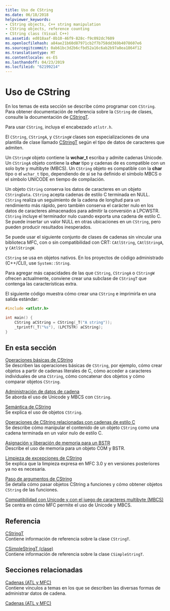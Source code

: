 ```yaml
---
title: Uso de CString
ms.date: 06/18/2018
helpviewer_keywords:
- CString objects, C++ string manipulation
- CString objects, reference counting
- CString class (Visual C++)
ms.assetid: ed018aaf-8b10-46f9-828c-f9c092dc7609
ms.openlocfilehash: a84ae21b60d87971cb2f7b758dd369b4078607e6
ms.sourcegitcommit: 0ab61bc3d2b6cfbd52a16c6ab2b97a8ea1864f12
ms.translationtype: MT
ms.contentlocale: es-ES
ms.lasthandoff: 04/23/2019
ms.locfileid: "62199214"
---
```

# <a name="using-cstring"></a>Uso de CString

En los temas de esta sección se describe cómo programar con `CString`. Para obtener documentación de referencia sobre la `CString` de clases, consulte la documentación de [CStringT](../atl-mfc-shared/reference/cstringt-class.md).

Para usar `CString`, incluya el encabezado `atlstr.h`.

El `CString`, `CStringA`, y `CStringW` clases son especializaciones de una plantilla de clase llamado [CStringT](../atl-mfc-shared/reference/cstringt-class.md) según el tipo de datos de caracteres que admiten.

Un `CStringW` objeto contiene la **wchar_t** escriba y admite cadenas Unicode. Un `CStringA` objeto contiene la **char** tipo y cadenas de es compatible con un solo byte y multibyte (MBCS). Un `CString` objeto es compatible con la **char** tipo o el `wchar_t` tipo, dependiendo de si se ha definido el símbolo MBCS o el símbolo UNICODE en tiempo de compilación.

Un objeto `CString` conserva los datos de caracteres en un objeto `CStringData`. `CString` acepta cadenas de estilo C terminada en NULL. `CString` realiza un seguimiento de la cadena de longitud para un rendimiento más rápido, pero también conserva el carácter nulo en los datos de caracteres almacenados para admitir la conversión a LPCWSTR. `CString` incluye el terminador nulo cuando exporta una cadena de estilo C. Se puede insertar un valor NULL en otras ubicaciones en un `CString`, pero pueden producir resultados inesperados.

Se puede usar el siguiente conjunto de clases de cadenas sin vincular una biblioteca MFC, con o sin compatibilidad con CRT: `CAtlString`, `CAtlStringA`, y `CAtlStringW`.

`CString` se usa en objetos nativos. En los proyectos de código administrado (C++/CLI), use `System::String`.

Para agregar más capacidades de las que `CString`, `CStringA` o `CStringW` ofrecen actualmente, conviene crear una subclase de `CStringT` que contenga las características extra.

El siguiente código muestra cómo crear una `CString` e imprimirla en una salida estándar:

```cpp
#include <atlstr.h>

int main() {
    CString aCString = CString(_T("A string"));
    _tprintf(_T("%s"), (LPCTSTR) aCString);
}
```

## <a name="in-this-section"></a>En esta sección

[Operaciones básicas de CString](../atl-mfc-shared/basic-cstring-operations.md)<br/>
Se describen las operaciones básicas de `CString`, por ejemplo, cómo crear objetos a partir de cadenas literales de C, cómo acceder a caracteres individuales de una `CString`, cómo concatenar dos objetos y cómo comparar objetos `CString`.

[Administración de datos de cadena](../atl-mfc-shared/string-data-management.md)<br/>
Se aborda el uso de Unicode y MBCS con `CString`.

[Semántica de CString](../atl-mfc-shared/cstring-semantics.md)<br/>
Se explica el uso de objetos `CString`.

[Operaciones de CString relacionadas con cadenas de estilo C](../atl-mfc-shared/cstring-operations-relating-to-c-style-strings.md)<br/>
Se describe cómo manipular el contenido de un objeto `CString` como una cadena terminada en un valor nulo de estilo C.

[Asignación y liberación de memoria para un BSTR](../atl-mfc-shared/allocating-and-releasing-memory-for-a-bstr.md)<br/>
Describe el uso de memoria para un objeto COM y BSTR.

[Limpieza de excepciones de CString](../atl-mfc-shared/cstring-exception-cleanup.md)<br/>
Se explica que la limpieza expresa en MFC 3.0 y en versiones posteriores ya no es necesaria.

[Paso de argumentos de CString](../atl-mfc-shared/cstring-argument-passing.md)<br/>
Se detalla cómo pasar objetos CString a funciones y cómo obtener objetos `CString` de las funciones.

[Compatibilidad con Unicode y con el juego de caracteres multibyte (MBCS)](../atl-mfc-shared/unicode-and-multibyte-character-set-mbcs-support.md)<br/>
Se centra en cómo MFC permite el uso de Unicode y MBCS.

## <a name="reference"></a>Referencia

[CStringT](../atl-mfc-shared/reference/cstringt-class.md)<br/>
Contiene información de referencia sobre la clase `CStringT`.

[CSimpleStringT (clase)](../atl-mfc-shared/reference/csimplestringt-class.md)<br/>
Contiene información de referencia sobre la clase `CSimpleStringT`.

## <a name="related-sections"></a>Secciones relacionadas

[Cadenas (ATL y MFC)](../atl-mfc-shared/strings-atl-mfc.md)<br/>
Contiene vínculos a temas en los que se describen las diversas formas de administrar datos de cadena.

[Cadenas (ATL y MFC)](../atl-mfc-shared/strings-atl-mfc.md)
